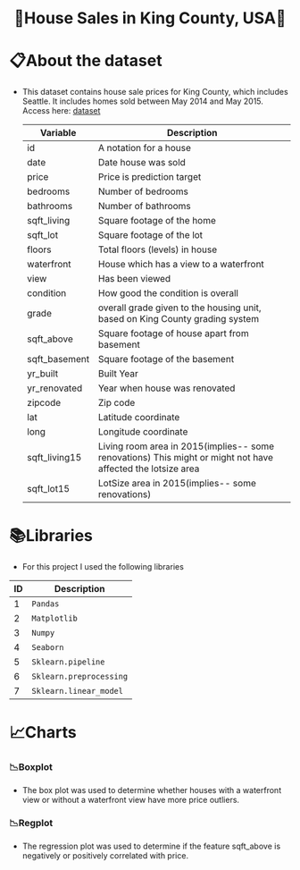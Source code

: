 <h1 align="center">🚀House Sales in King County, USA🚀</h1>

<h1 align="left">📋About the dataset</h1>

- This dataset contains house sale prices for King County, which includes Seattle. It includes homes sold between May 2014 and May 2015. Access here: [dataset](https://www.kaggle.com/harlfoxem/housesalesprediction?utm_medium=Exinfluencer&utm_source=Exinfluencer&utm_content=000026UJ&utm_term=10006555&utm_id=NA-SkillsNetwork-wwwcourseraorg-SkillsNetworkCoursesIBMDeveloperSkillsNetworkDA0101ENSkillsNetwork20235326-2022-01-01)

  | Variable      | Description                                                                                                 |
  | ------------- | ----------------------------------------------------------------------------------------------------------- |
  | id            | A notation for a house                                                                                      |
  | date          | Date house was sold                                                                                         |
  | price         | Price is prediction target                                                                                  |
  | bedrooms      | Number of bedrooms                                                                                          |
  | bathrooms     | Number of bathrooms                                                                                         |
  | sqft_living   | Square footage of the home                                                                                  |
  | sqft_lot      | Square footage of the lot                                                                                   |
  | floors        | Total floors (levels) in house                                                                              |
  | waterfront    | House which has a view to a waterfront                                                                      |
  | view          | Has been viewed                                                                                             |
  | condition     | How good the condition is overall                                                                           |
  | grade         | overall grade given to the housing unit, based on King County grading system                                |
  | sqft_above    | Square footage of house apart from basement                                                                 |
  | sqft_basement | Square footage of the basement                                                                              |
  | yr_built      | Built Year                                                                                                  |
  | yr_renovated  | Year when house was renovated                                                                               |
  | zipcode       | Zip code                                                                                                    |
  | lat           | Latitude coordinate                                                                                         |
  | long          | Longitude coordinate                                                                                        |
  | sqft_living15 | Living room area in 2015(implies-- some renovations) This might or might not have affected the lotsize area |
  | sqft_lot15    | LotSize area in 2015(implies-- some renovations)                                                            |
  
<h1 align="left">📚Libraries</h1>

- For this project I used the following libraries

| ID            | Description   |
| ------------- | ------------- |
| 1 | `Pandas`                  |
| 2 | `Matplotlib`              |
| 3 | `Numpy`                   |
| 4 | `Seaborn`                 |
| 5 | `Sklearn.pipeline`        |
| 6 | `Sklearn.preprocessing`   |
| 7 | `Sklearn.linear_model`    |

<h1 align="left">📈Charts</h1>

<h3 align="left">📉Boxplot</h1>

- The box plot was used to determine whether houses with a waterfront view or without a waterfront view have more price outliers.



<h3 align="left">📉Regplot</h1>

- The regression plot was used to determine if the feature sqft_above is negatively or positively correlated with price.

<img scr="C:\Users\augusto.oliveira\OneDrive - Ministério das Relações Exteriores\Área de Trabalho\regplot.png">
